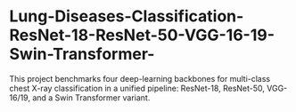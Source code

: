 # Lung-Diseases-Classification-ResNet-18-ResNet-50-VGG-16-19-Swin-Transformer-
This project benchmarks four deep-learning backbones for multi-class chest X-ray classification in a unified pipeline: ResNet-18, ResNet-50, VGG-16/19, and a Swin Transformer variant.
